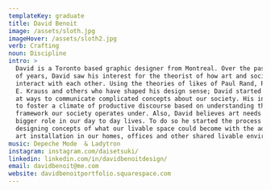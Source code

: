 ```yaml
---
templateKey: graduate
title: David Benoit
image: /assets/sloth.jpg
imageHover: /assets/sloth2.jpg
verb: Crafting
noun: Discipline
intro: >
  David is a Toronto based graphic designer from Montreal. Over the past couple
  of years, David saw his interest for the theorist of how art and society
  interact with each other. Using the theories of likes of Paul Rand, Rosalind
  E. Krauss and others who have shaped his design sense; David started to look
  at ways to communicate complicated concepts about our society. His intent is
  to foster a climate of productive discourse based on understanding the current
  framework our society operates under. Also, David believes art needs to play a
  bigger role in our day to day lives. To do so he started the process of
  designing concepts of what our livable space could become with the addition of
  art installation in our homes, offices and other shared livable environments. 
music: Depeche Mode  & Ladytron
instagram: instagram.com/daisetsuki/
linkedin: linkedin.com/in/davidbenoitdesign/
email: davidbenoit@me.com
website: davidbenoitportfolio.squarespace.com
---
```


